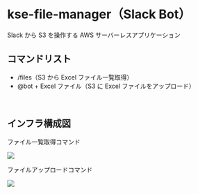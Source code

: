 # kse-file-manager（Slack Bot）

Slack から S3 を操作する AWS サーバーレスアプリケーション

## コマンドリスト

- /files（S3 から Excel ファイル一覧取得）
- @bot + Excel ファイル（S3 に Excel ファイルをアップロード）

<br>

## インフラ構成図

ファイル一覧取得コマンド

<img src="https://github.com/user-attachments/assets/c4789197-b687-4da6-bf14-31cce39c19dc">

ファイルアップロードコマンド

<img src="https://github.com/user-attachments/assets/ca6ba7ab-797f-40e8-9fca-ab73eb071064">
